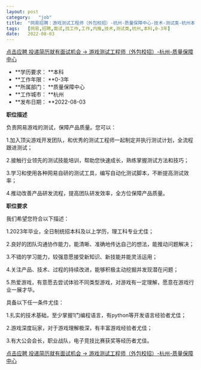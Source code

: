 ```yaml
---
layout:	post
category:	"job"
title:	"网易招聘：游戏测试工程师（外包校招）-杭州-质量保障中心-技术-测试类-杭州本科0-3年"
tags:	[网易,招聘,面试,找工作,工作,内推,技术,测试类,杭州,本科,0-3年]
date:	2022-08-03
---
```


[点击应聘 投递简历就有面试机会 ->  游戏测试工程师（外包校招）-杭州-质量保障中心](http://mobile.bole.netease.com/bole/boleDetail?id=42052&employeeId=346f03c3cda5f04c&key=all)



- **学历要求： **本科
- **工作年限： **0-3年
- **所属部门： **质量保障中心
- **工作城市： **杭州
- **发布日期： **2022-08-03



**职位描述**

负责网易游戏的测试，保障产品质量。您可以：

1.加入顶尖游戏开发团队，和优秀的测试工程师一起制定并执行测试计划，全流程跟进测试；

2.接触行业领先的测试技能培训，帮助您快速成长，熟练掌握测试方法和技巧；

3.学习和使用各种网易自研的测试工具，编写自动化测试脚本，不断提高测试效率；

4.推动改善产品研发流程，提高团队研发效率，全方位保障产品质量。



**职位要求**

我们希望您符合以下描述：

1.2023年毕业，全日制统招本科及以上学历，理工科专业尤佳；

2.良好的团队沟通协作能力，能清晰、准确地传达自己的想法，能推动问题解决；

3.不错的学习能力，较强意愿接受新知识、新技能并能灵活运用；

4.关注产品、技术、过程的持续改进，能够积极主动挖掘并发现潜在问题；

5.热爱游戏，有意愿去尝试体验不同类型游戏，对游戏有一定理解，愿意在游戏行业一展才华。

具备以下任一条件尤佳：

1.扎实的技术基础，至少掌握1门编程语言，有python等开发语言经验者尤佳；

2.游戏深度玩家，对于游戏理解极深，有丰富游戏经验者尤佳；

3.有大公会会长，职业战队，电子竞技比赛获奖等经历者尤佳。



[点击应聘 投递简历就有面试机会 ->  游戏测试工程师（外包校招）-杭州-质量保障中心](http://mobile.bole.netease.com/bole/boleDetail?id=42052&employeeId=346f03c3cda5f04c&key=all)
